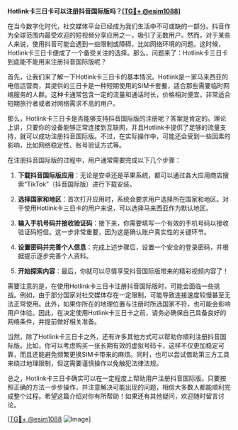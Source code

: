 **Hotlink卡三日卡可以注册抖音国际版吗？[[TG💪+ @esim1088](https://t.me/s/esim1088)]**

在当今数字化时代，社交媒体平台已经成为我们生活中不可或缺的一部分。抖音作为全球范围内最受欢迎的短视频分享应用之一，吸引了无数用户。然而，对于某些人来说，使用抖音可能会遇到一些限制或障碍，比如网络环境的问题。这时候，Hotlink卡三日卡便成了一个备受关注的选择。那么，问题来了：Hotlink卡三日卡到底能不能用来注册抖音国际版呢？

首先，让我们来了解一下Hotlink卡三日卡的基本情况。Hotlink是一家马来西亚的电信运营商，其提供的三日卡是一种短期使用的SIM卡套餐，适合那些需要临时网络服务的人群。这种卡通常包含一定的流量和通话时长，价格相对便宜，非常适合短期旅行者或者对网络需求不高的用户。

那么，Hotlink卡三日卡是否能够支持抖音国际版的注册呢？答案是肯定的。理论上讲，只要你的设备能够正常连接到互联网，并且Hotlink卡提供了足够的流量支持，就可以成功注册抖音国际版。不过，在实际操作中，可能还会受到一些因素的影响，比如网络稳定性、账号验证方式等。

在注册抖音国际版的过程中，用户通常需要完成以下几个步骤：

1. **下载抖音国际版应用**：无论是安卓还是苹果系统，都可以通过各大应用商店搜索“TikTok”（抖音国际版）进行下载安装。
   
2. **选择国家和地区**：首次打开应用时，系统会要求用户选择所在国家和地区。对于使用Hotlink卡三日卡的用户来说，可以选择马来西亚作为默认地区。

3. **输入手机号码并接收验证码**：接下来，你需要填写一个有效的手机号码以接收验证码短信。这一步非常重要，因为这是确认账户真实性的关键环节。

4. **设置密码并完善个人信息**：完成上述步骤后，设置一个安全的登录密码，并根据提示逐步完善个人资料。

5. **开始探索内容**：最后，你就可以尽情享受抖音国际版带来的精彩视频内容了！

需要注意的是，在使用Hotlink卡三日卡注册抖音国际版时，可能会面临一些挑战。例如，由于部分国家对社交媒体存在一定限制，可能导致连接速度较慢甚至无法正常使用。此外，如果你所在的地理位置与注册时所选国家不符，也可能会影响用户体验。因此，在决定使用Hotlink卡三日卡之前，请务必确保自己具备良好的网络条件，并提前做好相关准备。

当然，除了Hotlink卡三日卡之外，还有许多其他方式可以帮助你顺利注册抖音国际版。比如，你可以考虑购买一张长期有效的虚拟号码卡，这样不仅更加稳定可靠，而且还能避免频繁更换SIM卡带来的麻烦。同时，也可以尝试借助第三方工具来绕过地理限制，但这需要谨慎操作以免触犯法律法规。

总之，Hotlink卡三日卡确实可以在一定程度上帮助用户注册抖音国际版。只要按照正确的方法一步步操作，并注意解决可能出现的问题，相信大多数人都能顺利完成整个过程。希望这篇介绍对你有所帮助！如果还有其他疑问，欢迎随时留言讨论。

[[TG💪+ @esim1088](https://t.me/s/esim1088) ![Image](https://i.postimg.cc/4NQfJmqS/Snipaste-2025-05-13-00-14-12.png)]